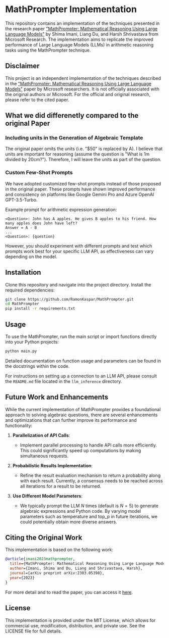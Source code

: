 # MathPrompter Implementation

This repository contains an implementation of the techniques presented in the research paper ["MathPrompter: Mathematical Reasoning Using Large Language Models"](https://arxiv.org/abs/2303.05398) by Shima Imani, Liang Du, and Harsh Shrivastava from Microsoft Research. The implementation aims to replicate the improved performance of Large Language Models (LLMs) in arithmetic reasoning tasks using the MathPrompter technique.

## Disclaimer

This project is an independent implementation of the techniques described in the ["MathPrompter: Mathematical Reasoning Using Large Language Models"](https://arxiv.org/abs/2303.05398) paper by Microsoft researchers. It is not officially associated with the original authors or Microsoft. For the official and original research, please refer to the cited paper.

## What we did differenetly compared to the original Paper

### Including units in the Generation of Algebraic Template

The original paper omits the units (i.e. "$50" is replaced by A). I believe that units are important for reasoning (assume the question is "What is 1m divided by 20cm?"). Therefore, I will leave the units as part of the question.

### Custom Few-Shot Prompts

We have adopted customized few-shot prompts instead of those proposed in the original paper. These prompts have shown improved performance and consistency on platforms like Google Gemini Pro and Azure OpenAI GPT-3.5-Turbo.

Example prompt for arithmetic expression generation:

```plaintext
<Question>: John has A apples. He gives B apples to his friend. How many apples does John have left?
Answer = A - B
...
<Question>: {question}
```

However, you should experiment with different prompts and test which prompts work best for your specific LLM API, as effectiveness can vary depending on the model.

## Installation

Clone this repository and navigate into the project directory. Install the required dependencies:

```bash
git clone https://github.com/RamonKaspar/MathPrompter.git
cd MathPrompter
pip install -r requirements.txt
```

## Usage

To use the MathPrompter, run the main script or import functions directly into your Python projects:

```bash
python main.py
```

Detailed documentation on function usage and parameters can be found in the docstrings within the code.

For instructions on setting up a connection to an LLM API, please consult the `README.md` file located in the `llm_inference` directory.

## Future Work and Enhancements

While the current implementation of MathPrompter provides a foundational approach to solving algebraic questions, there are several enhancements and optimizations that can further improve its performance and functionality:

1. **Parallelization of API Calls**:

   - Implement parallel processing to handle API calls more efficiently. This could significantly speed up computations by making simultaneous requests.

2. **Probabilistic Results Implementation**:

   - Refine the result evaluation mechanism to return a probability along with each result. Currently, a consensus needs to be reached across all iterations for a result to be returned.

3. **Use Different Model Parameters**:
   - We typically prompt the LLM $N$ times (default is $N=5$) to generate algebraic expressions and Python code. By varying model parameters such as temperature and top_p in future iterations, we could potentially obtain more diverse answers.

## Citing the Original Work

This implementation is based on the following work:

```bibtex
@article{imani2023mathprompter,
  title={MathPrompter: Mathematical Reasoning Using Large Language Models},
  author={Imani, Shima and Du, Liang and Shrivastava, Harsh},
  journal={arXiv preprint arXiv:2303.05398},
  year={2023}
}
```

For more detail and to read the paper, you can access it [here](https://arxiv.org/abs/2303.05398).

## License

This implementation is provided under the MIT License, which allows for commercial use, modification, distribution, and private use. See the LICENSE file for full details.
